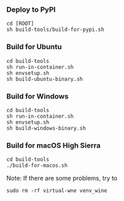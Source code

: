 ### Deploy to PyPI

```
cd [ROOT]
sh build-tools/build-for-pypi.sh
```

### Build for Ubuntu

```
cd build-tools
sh run-in-container.sh
sh envsetup.sh
sh build-ubuntu-binary.sh
```

### Build for Windows

```
cd build-tools
sh run-in-container.sh
sh envsetup.sh
sh build-windows-binary.sh
```

### Build for macOS High Sierra

```
cd build-tools
./build-for-macos.sh
```

Note: If there are some problems, try to

```
sudo rm -rf virtual-wne venv_wine
```
